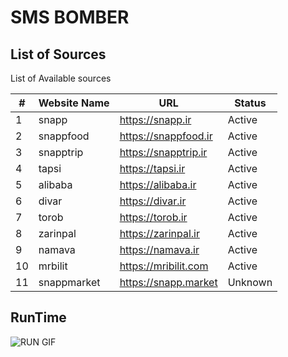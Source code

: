 # SMS BOMBER

## List of Sources

List of Available sources

|#               |Website Name                  |URL			              |Status                       |
|----------------|------------------------------|-----------------------------|-----------------------------|
|1			     |snapp			                |https://snapp.ir             |Active                       |
|2			     |snappfood                     |https://snappfood.ir         |Active                       |
|3			     |snapptrip                     |https://snapptrip.ir         |Active                       |
|4			     |tapsi                         |https://tapsi.ir             |Active                       |
|5			     |alibaba                       |https://alibaba.ir           |Active                       |
|6			     |divar                         |https://divar.ir             |Active                       |
|7			     |torob                         |https://torob.ir             |Active                       |
|8			     |zarinpal                      |https://zarinpal.ir          |Active                       |
|9			     |namava                        |https://namava.ir            |Active                       |
|10			     |mrbilit                       |https://mribilit.com         |Active                       |
|11			     |snappmarket                   |https://snapp.market         |Unknown                      |

## RunTime
![RUN GIF](https://git.noohi.org/amirmnoohi/sms-bomber/-/raw/master/img/run.gif)